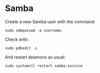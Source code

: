 # Samba

Create a new Samba user with the command:
```
sudo smbpasswd -a username.
```

Check with:
```
sudo pdbedit -L
```

And restart deamons as usual:
```
sudo systemctl restart samba.service
```


